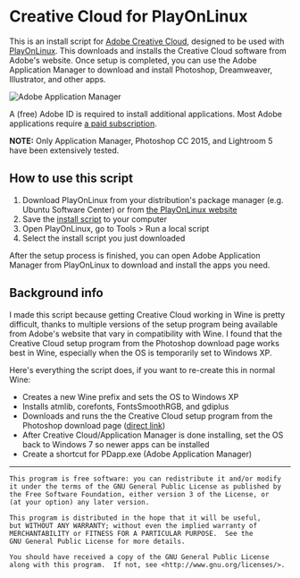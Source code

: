 # Creative Cloud for PlayOnLinux

This is an install script for [Adobe Creative Cloud](https://www.adobe.com/creativecloud.html), designed to be used with [PlayOnLinux](https://www.playonlinux.com). This downloads and installs the Creative Cloud software from Adobe's website. Once setup is completed, you can use the Adobe Application Manager to download and install Photoshop, Dreamweaver, Illustrator, and other apps.

![Adobe Application Manager](https://i.imgur.com/MSIIpdt.png)

A (free) Adobe ID is required to install additional applications. Most Adobe applications require [a paid subscription](https://www.adobe.com/creativecloud/plans.html).

**NOTE:** Only Application Manager, Photoshop CC 2015, and Lightroom 5 have been extensively tested.

## How to use this script

1. Download PlayOnLinux from your distribution's package manager (e.g. Ubuntu Software Center) or from [the PlayOnLinux website](https://www.playonlinux.com/en/download.html)
2. Save the [install script](https://raw.githubusercontent.com/corbindavenport/creative-cloud-linux/master/creativecloud.sh) to your computer
3. Open PlayOnLinux, go to Tools > Run a local script
4. Select the install script you just downloaded

After the setup process is finished, you can open Adobe Application Manager from PlayOnLinux to download and install the apps you need.

## Background info

I made this script because getting Creative Cloud working in Wine is pretty difficult, thanks to multiple versions of the setup program being available from Adobe's website that vary in compatibility with Wine. I found that the Creative Cloud setup program from the Photoshop download page works best in Wine, especially when the OS is temporarily set to Windows XP.

Here's everything the script does, if you want to re-create this in normal Wine:

* Creates a new Wine prefix and sets the OS to Windows XP
* Installs atmlib, corefonts, FontsSmoothRGB, and gdiplus
* Downloads and runs the the Creative Cloud setup program from the Photoshop download page ([direct link](https://ccmdls.adobe.com/AdobeProducts/PHSP/18_1_1/win32/AAMmetadataLS20/CreativeCloudSet-Up.exe))
* After Creative Cloud/Application Manager is done installing, set the OS back to Windows 7 so newer apps can be installed
* Create a shortcut for PDapp.exe (Adobe Application Manager)

---------------------------------------

    This program is free software: you can redistribute it and/or modify
    it under the terms of the GNU General Public License as published by
    the Free Software Foundation, either version 3 of the License, or
    (at your option) any later version.

    This program is distributed in the hope that it will be useful,
    but WITHOUT ANY WARRANTY; without even the implied warranty of
    MERCHANTABILITY or FITNESS FOR A PARTICULAR PURPOSE.  See the
    GNU General Public License for more details.

    You should have received a copy of the GNU General Public License
    along with this program.  If not, see <http://www.gnu.org/licenses/>.
